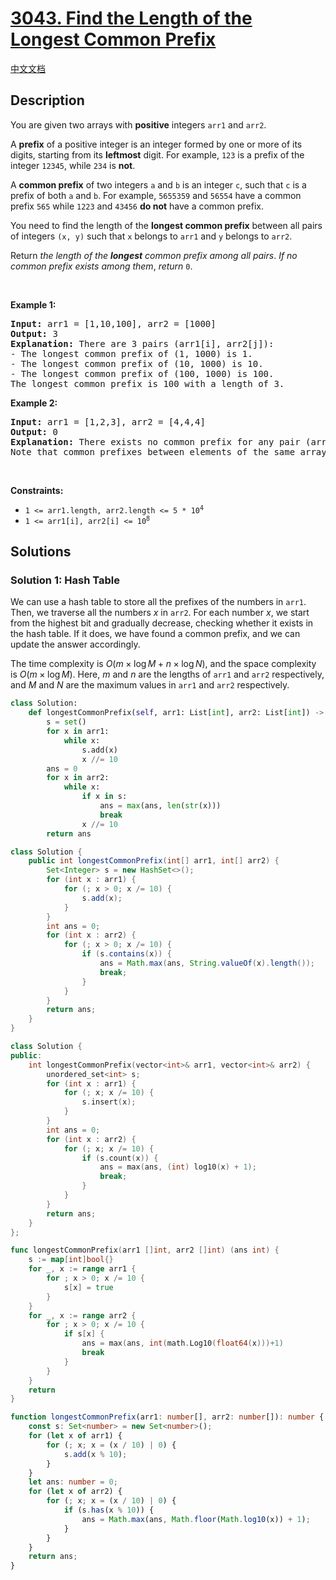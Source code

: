 # [3043. Find the Length of the Longest Common Prefix](https://leetcode.com/problems/find-the-length-of-the-longest-common-prefix)

[中文文档](/solution/3000-3099/3043.Find%20the%20Length%20of%20the%20Longest%20Common%20Prefix/README.md)

<!-- tags:Trie,Array,Hash Table,String -->

## Description

<p>You are given two arrays with <strong>positive</strong> integers <code>arr1</code> and <code>arr2</code>.</p>

<p>A <strong>prefix</strong> of a positive integer is an integer formed by one or more of its digits, starting from its <strong>leftmost</strong> digit. For example, <code>123</code> is a prefix of the integer <code>12345</code>, while <code>234</code> is <strong>not</strong>.</p>

<p>A <strong>common prefix</strong> of two integers <code>a</code> and <code>b</code> is an integer <code>c</code>, such that <code>c</code> is a prefix of both <code>a</code> and <code>b</code>. For example, <code>5655359</code> and <code>56554</code> have a common prefix <code>565</code> while <code>1223</code> and <code>43456</code> <strong>do not</strong> have a common prefix.</p>

<p>You need to find the length of the <strong>longest common prefix</strong> between all pairs of integers <code>(x, y)</code> such that <code>x</code> belongs to <code>arr1</code> and <code>y</code> belongs to <code>arr2</code>.</p>

<p>Return <em>the length of the <strong>longest</strong> common prefix among all pairs</em>.<em> If no common prefix exists among them</em>, <em>return</em> <code>0</code>.</p>

<p>&nbsp;</p>
<p><strong class="example">Example 1:</strong></p>

<pre>
<strong>Input:</strong> arr1 = [1,10,100], arr2 = [1000]
<strong>Output:</strong> 3
<strong>Explanation:</strong> There are 3 pairs (arr1[i], arr2[j]):
- The longest common prefix of (1, 1000) is 1.
- The longest common prefix of (10, 1000) is 10.
- The longest common prefix of (100, 1000) is 100.
The longest common prefix is 100 with a length of 3.
</pre>

<p><strong class="example">Example 2:</strong></p>

<pre>
<strong>Input:</strong> arr1 = [1,2,3], arr2 = [4,4,4]
<strong>Output:</strong> 0
<strong>Explanation:</strong> There exists no common prefix for any pair (arr1[i], arr2[j]), hence we return 0.
Note that common prefixes between elements of the same array do not count.
</pre>

<p>&nbsp;</p>
<p><strong>Constraints:</strong></p>

<ul>
	<li><code>1 &lt;= arr1.length, arr2.length &lt;= 5 * 10<sup>4</sup></code></li>
	<li><code>1 &lt;= arr1[i], arr2[i] &lt;= 10<sup>8</sup></code></li>
</ul>

## Solutions

### Solution 1: Hash Table

We can use a hash table to store all the prefixes of the numbers in `arr1`. Then, we traverse all the numbers $x$ in `arr2`. For each number $x$, we start from the highest bit and gradually decrease, checking whether it exists in the hash table. If it does, we have found a common prefix, and we can update the answer accordingly.

The time complexity is $O(m \times \log M + n \times \log N)$, and the space complexity is $O(m \times \log M)$. Here, $m$ and $n$ are the lengths of `arr1` and `arr2` respectively, and $M$ and $N$ are the maximum values in `arr1` and `arr2` respectively.

<!-- tabs:start -->

```python
class Solution:
    def longestCommonPrefix(self, arr1: List[int], arr2: List[int]) -> int:
        s = set()
        for x in arr1:
            while x:
                s.add(x)
                x //= 10
        ans = 0
        for x in arr2:
            while x:
                if x in s:
                    ans = max(ans, len(str(x)))
                    break
                x //= 10
        return ans
```

```java
class Solution {
    public int longestCommonPrefix(int[] arr1, int[] arr2) {
        Set<Integer> s = new HashSet<>();
        for (int x : arr1) {
            for (; x > 0; x /= 10) {
                s.add(x);
            }
        }
        int ans = 0;
        for (int x : arr2) {
            for (; x > 0; x /= 10) {
                if (s.contains(x)) {
                    ans = Math.max(ans, String.valueOf(x).length());
                    break;
                }
            }
        }
        return ans;
    }
}
```

```cpp
class Solution {
public:
    int longestCommonPrefix(vector<int>& arr1, vector<int>& arr2) {
        unordered_set<int> s;
        for (int x : arr1) {
            for (; x; x /= 10) {
                s.insert(x);
            }
        }
        int ans = 0;
        for (int x : arr2) {
            for (; x; x /= 10) {
                if (s.count(x)) {
                    ans = max(ans, (int) log10(x) + 1);
                    break;
                }
            }
        }
        return ans;
    }
};
```

```go
func longestCommonPrefix(arr1 []int, arr2 []int) (ans int) {
	s := map[int]bool{}
	for _, x := range arr1 {
		for ; x > 0; x /= 10 {
			s[x] = true
		}
	}
	for _, x := range arr2 {
		for ; x > 0; x /= 10 {
			if s[x] {
				ans = max(ans, int(math.Log10(float64(x)))+1)
				break
			}
		}
	}
	return
}
```

```ts
function longestCommonPrefix(arr1: number[], arr2: number[]): number {
    const s: Set<number> = new Set<number>();
    for (let x of arr1) {
        for (; x; x = (x / 10) | 0) {
            s.add(x % 10);
        }
    }
    let ans: number = 0;
    for (let x of arr2) {
        for (; x; x = (x / 10) | 0) {
            if (s.has(x % 10)) {
                ans = Math.max(ans, Math.floor(Math.log10(x)) + 1);
            }
        }
    }
    return ans;
}
```

<!-- tabs:end -->

<!-- end -->

